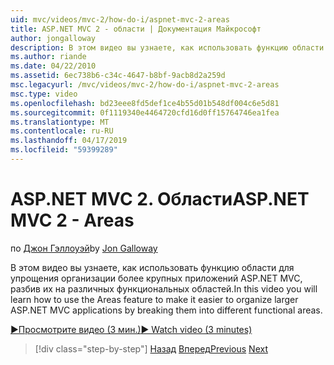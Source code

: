 ```yaml
---
uid: mvc/videos/mvc-2/how-do-i/aspnet-mvc-2-areas
title: ASP.NET MVC 2 - области | Документация Майкрософт
author: jongalloway
description: В этом видео вы узнаете, как использовать функцию области для упрощения организации более крупных приложений ASP.NET MVC, разбив их на разных funct...
ms.author: riande
ms.date: 04/22/2010
ms.assetid: 6ec738b6-c34c-4647-b8bf-9acb8d2a259d
msc.legacyurl: /mvc/videos/mvc-2/how-do-i/aspnet-mvc-2-areas
msc.type: video
ms.openlocfilehash: bd23eee8fd5def1ce4b55d01b548df004c6e5d81
ms.sourcegitcommit: 0f1119340e4464720cfd16d0ff15764746ea1fea
ms.translationtype: MT
ms.contentlocale: ru-RU
ms.lasthandoff: 04/17/2019
ms.locfileid: "59399289"
---
```

# <a name="aspnet-mvc-2---areas"></a><span data-ttu-id="143b8-103">ASP.NET MVC 2. Области</span><span class="sxs-lookup"><span data-stu-id="143b8-103">ASP.NET MVC 2 - Areas</span></span>

<span data-ttu-id="143b8-104">по [Джон Гэллоуэй](https://github.com/jongalloway)</span><span class="sxs-lookup"><span data-stu-id="143b8-104">by [Jon Galloway](https://github.com/jongalloway)</span></span>

<span data-ttu-id="143b8-105">В этом видео вы узнаете, как использовать функцию области для упрощения организации более крупных приложений ASP.NET MVC, разбив их на различных функциональных областей.</span><span class="sxs-lookup"><span data-stu-id="143b8-105">In this video you will learn how to use the Areas feature to make it easier to organize larger ASP.NET MVC applications by breaking them into different functional areas.</span></span>

[<span data-ttu-id="143b8-106">&#9654;Просмотрите видео (3 мин.)</span><span class="sxs-lookup"><span data-stu-id="143b8-106">&#9654; Watch video (3 minutes)</span></span>](https://channel9.msdn.com/Blogs/ASP-NET-Site-Videos/aspnet-mvc-2-areas)

> [!div class="step-by-step"]
> <span data-ttu-id="143b8-107">[Назад](mvc2-template-customization.md)
> [Вперед](aspnet-mvc-2-render-action.md)</span><span class="sxs-lookup"><span data-stu-id="143b8-107">[Previous](mvc2-template-customization.md)
[Next](aspnet-mvc-2-render-action.md)</span></span>
